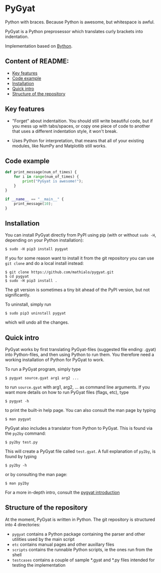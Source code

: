 # PyGyat
Python with braces. Because Python is awesome, but whitespace is awful.

PyGyat is a Python preprosessor which translates curly brackets into indentation.

Implementation based on [Bython](https://github.com/mathialo/bython).

## Content of README:
  * [Key features](#key-features)
  * [Code example](#code-example)
  * [Installation](#installation)
  * [Quick intro](#quick-intro)
  * [Structure of the repository](#structure-of-the-repository)


## Key features

 * "Forget" about indentaition. You should still write beautiful code, but if you mess up with tabs/spaces, or copy one piece of code to another that uses a different indentation style, it won't break.

 * Uses Python for interpretation, that means that all of your existing modules, like NumPy and Matplotlib still works.


## Code example

```python
def print_message(num_of_times) {
    for i in range(num_of_times) {
        print("PyGyat is awesome!");
    }
}

if __name__ == "__main__" {
    print_message(10);
}
```


## Installation

You can install PyGyat directly from PyPI using pip (with or without `sudo -H`, depending on your Python installation):

```
$ sudo -H pip3 install pygyat
```

If you for some reason want to install it from the git repository you can use `git clone` and do a local install instead:

```
$ git clone https://github.com/mathialo/pygyat.git
$ cd pygyat
$ sudo -H pip3 install .
```

The git version is sometimes a tiny bit ahead of the PyPI version, but not significantly.

To uninstall, simply run 

```
$ sudo pip3 uninstall pygyat
```

which will undo all the changes.



## Quick intro

PyGyat works by first translating PyGyat-files (suggested file ending: .gyat) into Python-files, and then using Python to run them. You therefore need a working installation of Python for PyGyat to work.


To run a PyGyat program, simply type

```
$ pygyat source.gyat arg1 arg2 ...
```

to run `source.gyat` with arg1, arg2, ... as command line arguments. If you want more details on how to run PyGyat files (flags, etc), type

```
$ pygyat -h
```

to print the built-in help page. You can also consult the man page by typing

```
$ man pygyat
```

PyGyat also includes a translator from Python to PyGyat. This is found via the `py2by` command:

```
$ py2by test.py
```

This will create a PyGyat file called `test.gyat`. A full explanation of `py2by`, is found by typing

```
$ py2by -h
```

or by consulting the man page:

```
$ man py2by
```

For a more in-depth intro, consult the [pygyat introduction](INTRODUCTION.md)


## Structure of the repository

At the moment, PyGyat is written in Python. The git repository is structured into 4 directories:

 * `pygyat` contains a Python package containing the parser and other utilities used by the main script
 * `etc` contains manual pages and other auxillary files
 * `scripts` contains the runnable Python scripts, ie the ones run from the shell
 * `testcases` contains a couple of sample \*.gyat and \*.py files intended for testing the implementation

